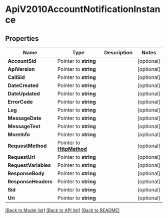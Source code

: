# ApiV2010AccountNotificationInstance

## Properties

Name | Type | Description | Notes
------------ | ------------- | ------------- | -------------
**AccountSid** | Pointer to **string** |  | [optional] 
**ApiVersion** | Pointer to **string** |  | [optional] 
**CallSid** | Pointer to **string** |  | [optional] 
**DateCreated** | Pointer to **string** |  | [optional] 
**DateUpdated** | Pointer to **string** |  | [optional] 
**ErrorCode** | Pointer to **string** |  | [optional] 
**Log** | Pointer to **string** |  | [optional] 
**MessageDate** | Pointer to **string** |  | [optional] 
**MessageText** | Pointer to **string** |  | [optional] 
**MoreInfo** | Pointer to **string** |  | [optional] 
**RequestMethod** | Pointer to [**HttpMethod**](http_method.md) |  | [optional] 
**RequestUrl** | Pointer to **string** |  | [optional] 
**RequestVariables** | Pointer to **string** |  | [optional] 
**ResponseBody** | Pointer to **string** |  | [optional] 
**ResponseHeaders** | Pointer to **string** |  | [optional] 
**Sid** | Pointer to **string** |  | [optional] 
**Uri** | Pointer to **string** |  | [optional] 

[[Back to Model list]](../README.md#documentation-for-models) [[Back to API list]](../README.md#documentation-for-api-endpoints) [[Back to README]](../README.md)


